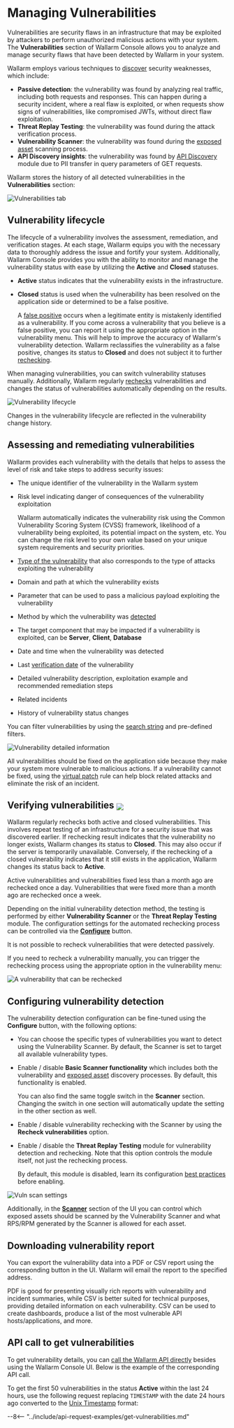 # Managing Vulnerabilities

Vulnerabilities are security flaws in an infrastructure that may be exploited by attackers to perform unauthorized malicious actions with your system. The **Vulnerabilities** section of Wallarm Console allows you to analyze and manage security flaws that have been detected by Wallarm in your system.

Wallarm employs various techniques to [discover](../about-wallarm/detecting-vulnerabilities.md) security weaknesses, which include:

* **Passive detection**: the vulnerability was found by analyzing real traffic, including both requests and responses. This can happen during a security incident, where a real flaw is exploited, or when requests show signs of vulnerabilities, like compromised JWTs, without direct flaw exploitation.
* **Threat Replay Testing**: the vulnerability was found during the attack verification process.
* **Vulnerability Scanner**: the vulnerability was found during the [exposed asset](scanner.md) scanning process.
* **API Discovery insights**: the vulnerability was found by [API Discovery](../api-discovery/overview.md) module due to PII transfer in query parameters of GET requests.

Wallarm stores the history of all detected vulnerabilities in the **Vulnerabilities** section:

![Vulnerabilities tab](../images/user-guides/vulnerabilities/check-vuln.png)

## Vulnerability lifecycle

The lifecycle of a vulnerability involves the assessment, remediation, and verification stages. At each stage, Wallarm equips you with the necessary data to thoroughly address the issue and fortify your system. Additionally, Wallarm Console provides you with the ability to monitor and manage the vulnerability status with ease by utilizing the **Active** and **Closed** statuses.

* **Active** status indicates that the vulnerability exists in the infrastructure.
* **Closed** status is used when the vulnerability has been resolved on the application side or determined to be a false positive.

    A [false positive](../about-wallarm/detecting-vulnerabilities.md#false-positives) occurs when a legitimate entity is mistakenly identified as a vulnerability. If you come across a vulnerability that you believe is a false positive, you can report it using the appropriate option in the vulnerability menu. This will help to improve the accuracy of Wallarm's vulnerability detection. Wallarm reclassifies the vulnerability as a false positive, changes its status to **Closed** and does not subject it to further [rechecking](#verifying-vulnerabilities).

When managing vulnerabilities, you can switch vulnerability statuses manually. Additionally, Wallarm regularly [rechecks](#verifying-vulnerabilities) vulnerabilities and changes the status of vulnerabilities automatically depending on the results.

![Vulnerability lifecycle](../images/user-guides/vulnerabilities/vulnerability-lifecycle.png)

Changes in the vulnerability lifecycle are reflected in the vulnerability change history.

## Assessing and remediating vulnerabilities

Wallarm provides each vulnerability with the details that helps to assess the level of risk and take steps to address security issues:

* The unique identifier of the vulnerability in the Wallarm system
* Risk level indicating danger of consequences of the vulnerability exploitation

    Wallarm automatically indicates the vulnerability risk using the Common Vulnerability Scoring System (CVSS) framework, likelihood of a vulnerability being exploited, its potential impact on the system, etc. You can change the risk level to your own value based on your unique system requirements and security priorities.
* [Type of the vulnerability](../attacks-vulns-list.md) that also corresponds to the type of attacks exploiting the vulnerability
* Domain and path at which the vulnerability exists
* Parameter that can be used to pass a malicious payload exploiting the vulnerability
* Method by which the vulnerability was [detected](../about-wallarm/detecting-vulnerabilities.md#vulnerability-detection-methods)
* The target component that may be impacted if a vulnerability is exploited, can be **Server**, **Client**, **Database**
* Date and time when the vulnerability was detected
* Last [verification date](#verifying-vulnerabilities) of the vulnerability
* Detailed vulnerability description, exploitation example and recommended remediation steps
* Related incidents
* History of vulnerability status changes

You can filter vulnerabilities by using the [search string](search-and-filters/use-search.md) and pre-defined filters.

![Vulnerability detailed information](../images/user-guides/vulnerabilities/vuln-info.png)

All vulnerabilities should be fixed on the application side because they make your system more vulnerable to malicious actions. If a vulnerability cannot be fixed, using the [virtual patch](rules/vpatch-rule.md) rule can help block related attacks and eliminate the risk of an incident.

## Verifying vulnerabilities <a href="../../about-wallarm/subscription-plans/#waap-and-advanced-api-security"><img src="../../images/api-security-tag.svg" style="border: none;margin-bottom: -4px;"></a>

Wallarm regularly rechecks both active and closed vulnerabilities. This involves repeat testing of an infrastructure for a security issue that was discovered earlier. If rechecking result indicates that the vulnerability no longer exists, Wallarm changes its status to **Closed**. This may also occur if the server is temporarily unavailable. Conversely, if the rechecking of a closed vulnerability indicates that it still exists in the application, Wallarm changes its status back to **Active**.

Active vulnerabilities and vulnerabilities fixed less than a month ago are rechecked once a day. Vulnerabilities that were fixed more than a month ago are rechecked once a week.

Depending on the initial vulnerability detection method, the testing is performed by either **Vulnerability Scanner** or the **Threat Replay Testing** module. The configuration settings for the automated rechecking process can be controlled via the [**Configure**](#configuring-vulnerability-detection) button.

It is not possible to recheck vulnerabilities that were detected passively.

If you need to recheck a vulnerability manually, you can trigger the rechecking process using the appropriate option in the vulnerability menu:

![A vulnerability that can be rechecked](../images/user-guides/vulnerabilities/recheck-vuln.png)

## Configuring vulnerability detection

The vulnerability detection configuration can be fine-tuned using the **Configure** button, with the following options:

* You can choose the specific types of vulnerabilities you want to detect using the Vulnerability Scanner. By default, the Scanner is set to target all available vulnerability types.
* Enable / disable **Basic Scanner functionality** which includes both the vulnerability and [exposed asset](scanner.md) discovery processes. By default, this functionality is enabled.

    You can also find the same toggle switch in the **Scanner** section. Changing the switch in one section will automatically update the setting in the other section as well.
* Enable / disable vulnerability rechecking with the Scanner by using the **Recheck vulnerabilities** option.
* Enable / disable the **Threat Replay Testing** module for vulnerability detection and rechecking. Note that this option controls the module itself, not just the rechecking process.

    By default, this module is disabled, learn its configuration [best practices](../vulnerability-detection/threat-replay-testing/setup.md) before enabling.

![Vuln scan settings](../images/user-guides/vulnerabilities/vuln-scan-settings.png)

Additionally, in the [**Scanner**](scanner.md) section of the UI you can control which exposed assets should be scanned by the Vulnerability Scanner and what RPS/RPM generated by the Scanner is allowed for each asset.

## Downloading vulnerability report

You can export the vulnerability data into a PDF or CSV report using the corresponding button in the UI. Wallarm will email the report to the specified address.

PDF is good for presenting visually rich reports with vulnerability and incident summaries, while CSV is better suited for technical purposes, providing detailed information on each vulnerability. CSV can be used to create dashboards, produce a list of the most vulnerable API hosts/applications, and more.

## API call to get vulnerabilities

To get vulnerability details, you can [call the Wallarm API directly](../api/overview.md) besides using the Wallarm Console UI. Below is the example of the corresponding API call.

To get the first 50 vulnerabilities in the status **Active** within the last 24 hours, use the following request replacing `TIMESTAMP` with the date 24 hours ago converted to the [Unix Timestamp](https://www.unixtimestamp.com/) format:

--8<-- "../include/api-request-examples/get-vulnerabilities.md"
